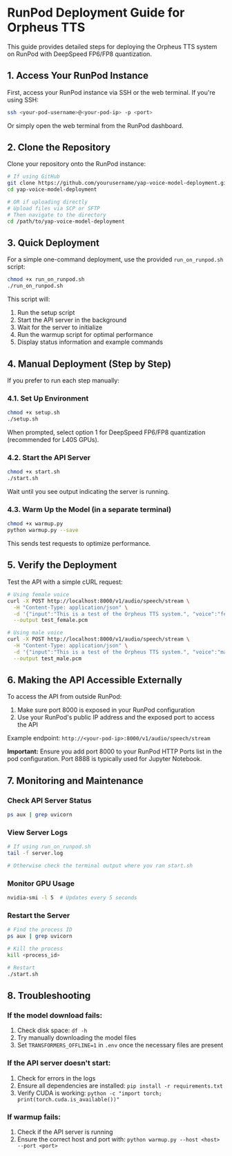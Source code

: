 # RunPod Deployment Guide for Orpheus TTS

This guide provides detailed steps for deploying the Orpheus TTS system on RunPod with DeepSpeed FP6/FP8 quantization.

## 1. Access Your RunPod Instance

First, access your RunPod instance via SSH or the web terminal. If you're using SSH:

```bash
ssh <your-pod-username>@<your-pod-ip> -p <port>
```

Or simply open the web terminal from the RunPod dashboard.

## 2. Clone the Repository

Clone your repository onto the RunPod instance:

```bash
# If using GitHub
git clone https://github.com/yourusername/yap-voice-model-deployment.git
cd yap-voice-model-deployment

# OR if uploading directly
# Upload files via SCP or SFTP
# Then navigate to the directory
cd /path/to/yap-voice-model-deployment
```

## 3. Quick Deployment

For a simple one-command deployment, use the provided `run_on_runpod.sh` script:

```bash
chmod +x run_on_runpod.sh
./run_on_runpod.sh
```

This script will:
1. Run the setup script
2. Start the API server in the background
3. Wait for the server to initialize
4. Run the warmup script for optimal performance
5. Display status information and example commands

## 4. Manual Deployment (Step by Step)

If you prefer to run each step manually:

### 4.1. Set Up Environment

```bash
chmod +x setup.sh
./setup.sh
```

When prompted, select option 1 for DeepSpeed FP6/FP8 quantization (recommended for L40S GPUs).

### 4.2. Start the API Server

```bash
chmod +x start.sh
./start.sh
```

Wait until you see output indicating the server is running.

### 4.3. Warm Up the Model (in a separate terminal)

```bash
chmod +x warmup.py
python warmup.py --save
```

This sends test requests to optimize performance.

## 5. Verify the Deployment

Test the API with a simple cURL request:

```bash
# Using female voice
curl -X POST http://localhost:8000/v1/audio/speech/stream \
  -H "Content-Type: application/json" \
  -d '{"input":"This is a test of the Orpheus TTS system.", "voice":"female"}' \
  --output test_female.pcm

# Using male voice
curl -X POST http://localhost:8000/v1/audio/speech/stream \
  -H "Content-Type: application/json" \
  -d '{"input":"This is a test of the Orpheus TTS system.", "voice":"male"}' \
  --output test_male.pcm
```

## 6. Making the API Accessible Externally

To access the API from outside RunPod:

1. Make sure port 8000 is exposed in your RunPod configuration
2. Use your RunPod's public IP address and the exposed port to access the API

Example endpoint: `http://<your-pod-ip>:8000/v1/audio/speech/stream`

**Important:** Ensure you add port 8000 to your RunPod HTTP Ports list in the pod configuration. Port 8888 is typically used for Jupyter Notebook.

## 7. Monitoring and Maintenance

### Check API Server Status

```bash
ps aux | grep uvicorn
```

### View Server Logs

```bash
# If using run_on_runpod.sh
tail -f server.log

# Otherwise check the terminal output where you ran start.sh
```

### Monitor GPU Usage

```bash
nvidia-smi -l 5  # Updates every 5 seconds
```

### Restart the Server

```bash
# Find the process ID
ps aux | grep uvicorn

# Kill the process
kill <process_id>

# Restart
./start.sh
```

## 8. Troubleshooting

### If the model download fails:

1. Check disk space: `df -h`
2. Try manually downloading the model files
3. Set `TRANSFORMERS_OFFLINE=1` in `.env` once the necessary files are present

### If the API server doesn't start:

1. Check for errors in the logs
2. Ensure all dependencies are installed: `pip install -r requirements.txt`
3. Verify CUDA is working: `python -c "import torch; print(torch.cuda.is_available())"`

### If warmup fails:

1. Check if the API server is running
2. Ensure the correct host and port with: `python warmup.py --host <host> --port <port>`
